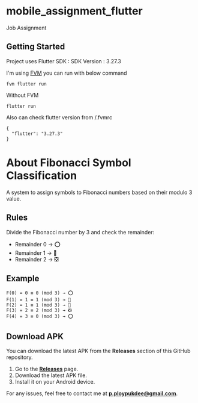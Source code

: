 # mobile_assignment_flutter

Job Assignment

## Getting Started

Project uses Flutter SDK : SDK Version : 3.27.3

I'm using [FVM](https://fvm.app/) you can run with below command
```
fvm flutter run
```

Without FVM
```
flutter run
```

Also can check flutter version from /.fvmrc

```
{
  "flutter": "3.27.3"
}
```

# About Fibonacci Symbol Classification

A system to assign symbols to Fibonacci numbers based on their modulo 3 value.

## Rules

Divide the Fibonacci number by 3 and check the remainder:
- Remainder 0 → ⭕
- Remainder 1 → 🔲
- Remainder 2 → ❎

## Example
```
F(0) = 0 ≡ 0 (mod 3) → ⭕
F(1) = 1 ≡ 1 (mod 3) → 🔲
F(2) = 1 ≡ 1 (mod 3) → 🔲
F(3) = 2 ≡ 2 (mod 3) → ❎
F(4) = 3 ≡ 0 (mod 3) → ⭕
```

## Download APK

You can download the latest APK from the **Releases** section of this GitHub repository.

1. Go to the **[Releases](https://github.com/SyLiz/mobile_assignment_flutter/releases)** page.
2. Download the latest APK file.
3. Install it on your Android device.

For any issues, feel free to contact me at **p.ploypukdee@gmail.com**.